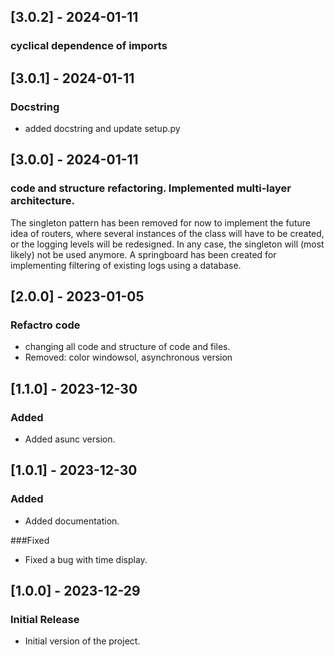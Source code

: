 ## [3.0.2] - 2024-01-11
### cyclical dependence of imports

## [3.0.1] - 2024-01-11
### Docstring
- added docstring and update setup.py

## [3.0.0] - 2024-01-11
### code and structure refactoring. Implemented multi-layer architecture. 
The singleton pattern has been removed for now to implement the future idea of ​​routers, where several instances of the class will have to be created, or the logging levels will be redesigned. In any case, the singleton will (most likely) not be used anymore. A springboard has been created for implementing filtering of existing logs using a database.

## [2.0.0] - 2023-01-05
### Refactro code
- changing all code and structure of code and files.
- Removed: color windowsol, asynchronous version

## [1.1.0] - 2023-12-30
### Added
- Added asunc version.

## [1.0.1] - 2023-12-30
### Added
- Added documentation.

###Fixed
- Fixed a bug with time display.

## [1.0.0] - 2023-12-29
### Initial Release
- Initial version of the project.
